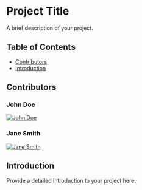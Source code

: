 # Project Title

A brief description of your project.

## Table of Contents

- [Contributors](#contributors)
- [Introduction](#introduction)

## Contributors

### John Doe

[![John Doe](https://example.com/john_doe.jpg)](./contributors/john_doe.md)

### Jane Smith

[![Jane Smith](https://example.com/jane_smith.jpg)](./contributors/jane_smith.md)

## Introduction

Provide a detailed introduction to your project here.
